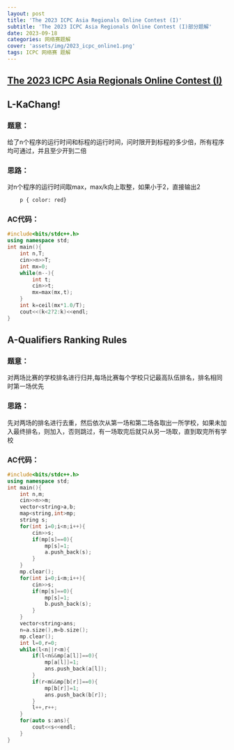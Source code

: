```yaml
---
layout: post
title: 'The 2023 ICPC Asia Regionals Online Contest (I)'
subtitle: 'The 2023 ICPC Asia Regionals Online Contest (I)部分题解'
date: 2023-09-18
categories: 网络赛题解
cover: 'assets/img/2023_icpc_online1.png'
tags: ICPC 网络赛 题解
---
```


## [The 2023 ICPC Asia Regionals Online Contest (I)](https://pintia.cn/market/item/1703381331863785472)

## L-KaChang!
### 题意：
<p>给了n个程序的运行时间和标程的运行时间，问时限开到标程的多少倍，所有程序均可通过，并且至少开到二倍</p>

### 思路：
<p>对n个程序的运行时间取max，max/k向上取整，如果小于2，直接输出2</p>

```python
    p { color: red}
```

### AC代码：
```c++
#include<bits/stdc++.h>
using namespace std;
int main(){
    int n,T;
    cin>>n>>T;
    int mx=0;
    while(n--){
        int t;
        cin>>t;
        mx=max(mx,t);
    }
    int k=ceil(mx*1.0/T);
    cout<<(k<2?2:k)<<endl;
}
```

## A-Qualifiers Ranking Rules
### 题意：
<p>对两场比赛的学校排名进行归并,每场比赛每个学校只记最高队伍排名，排名相同时第一场优先</p>

### 思路：
<p>先对两场的排名进行去重，然后依次从第一场和第二场各取出一所学校，如果未加入最终排名，则加入，否则跳过，有一场取完后就只从另一场取，直到取完所有学校</p>

### AC代码：
```c++
#include<bits/stdc++.h>
using namespace std;
int main(){
    int n,m;
    cin>>n>>m;
    vector<string>a,b;
    map<string,int>mp;
    string s;
    for(int i=0;i<n;i++){
        cin>>s;
        if(mp[s]==0){
            mp[s]=1;
            a.push_back(s);
        }
    }
    mp.clear();
    for(int i=0;i<m;i++){
        cin>>s;
        if(mp[s]==0){
            mp[s]=1;
            b.push_back(s);
        }
    }
    vector<string>ans;
	n=a.size(),m=b.size();
	mp.clear();
    int l=0,r=0;
    while(l<n||r<m){
        if(l<n&&mp[a[l]]==0){
            mp[a[l]]=1;
            ans.push_back(a[l]);
        }
        if(r<m&&mp[b[r]]==0){
            mp[b[r]]=1;
            ans.push_back(b[r]);
        }
        l++,r++;
    }
    for(auto s:ans){
        cout<<s<<endl;
    }
}
```


